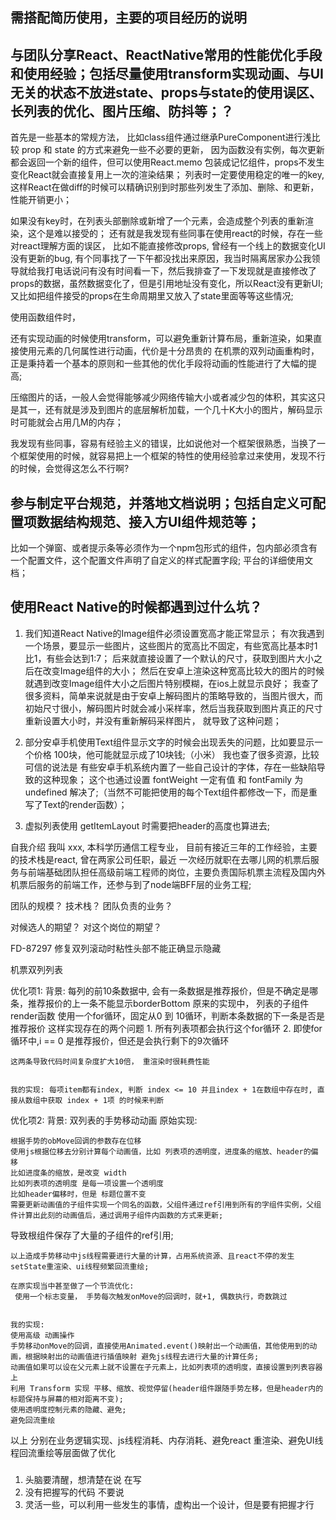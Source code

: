 ## 需搭配简历使用，主要的项目经历的说明

## 与团队分享React、ReactNative常用的性能优化手段和使用经验；包括尽量使用transform实现动画、与UI无关的状态不放进state、props与state的使用误区、长列表的优化、图片压缩、防抖等；？

首先是一些基本的常规方法，
比如class组件通过继承PureComponent进行浅比较 prop 和 state 的方式来避免一些不必要的更新，
因为函数没有实例，每次更新都会返回一个新的组件，但可以使用React.memo 包装成记忆组件，props不发生变化React就会直接复用上一次的渲染结果；
列表时一定要使用稳定的唯一的key,这样React在做diff的时候可以精确识别到时那些列发生了添加、删除、和更新，性能开销更小；



如果没有key时，在列表头部删除或新增了一个元素，会造成整个列表的重新渲染，这个是难以接受的；
还有就是我发现有些同事在使用react的时候，存在一些对react理解方面的误区，
比如不能直接修改props, 曾经有一个线上的数据变化UI没有更新的bug, 有个同事找了一下午都没找出来原因，我当时隔离居家办公我领导就给我打电话说问有没有时间看一下，然后我排查了一下发现就是直接修改了props的数据，虽然数据变化了，但是引用地址没有变化，所以React没有更新UI;
又比如把组件接受的props在生命周期里又放入了state里面等等这些情况;

使用函数组件时，

还有实现动画的时候使用transform，可以避免重新计算布局，重新渲染，如果直接使用元素的几何属性进行动画，代价是十分昂贵的
在机票的双列动画重构时，正是秉持着一个基本的原则和一些其他的优化手段将动画的性能进行了大幅的提高;

压缩图片的话，一般人会觉得能够减少网络传输大小或者减少包的体积，其实这只是其一，还有就是涉及到图片的底层解析加载，一个几十K大小的图片，解码显示时可能就会占用几M的内存；


我发现有些同事，容易有经验主义的错误，比如说他对一个框架很熟悉，当换了一个框架使用的时候，就容易把上一个框架的特性的使用经验拿过来使用，发现不行的时候，会觉得这怎么不行啊?


##	参与制定平台规范，并落地文档说明；包括自定义可配置项数据结构规范、接入方UI组件规范等；
比如一个弹窗、或者提示条等必须作为一个npm包形式的组件，包内部必须含有一个配置文件，这个配置文件声明了自定义的样式配置字段;
平台的详细使用文档；
<!-- 资源位配置 样式配置  整体配置 条件配置 -->
<!-- 前端显示层如何根据配置文件的数据去渲染出一个 -->
<!-- 这个组件打包成功后，就会自动的被配置平台拉取并读取这个配置文件， -->



## 使用React Native的时候都遇到过什么坑？
1. 我们知道React Native的Image组件必须设置宽高才能正常显示；
有次我遇到一个场景，要显示一些图片，这些图片的宽高比不固定，有些宽高比基本时1比1，有些会达到1:7；
后来就直接设置了一个默认的尺寸，获取到图片大小之后在改变Image组件的大小；
然后在安卓上渲染这种宽高比较大的图片的时候就遇到改变Image组件大小之后图片特别模糊，在ios上就显示良好；
我查了很多资料，简单来说就是由于安卓上解码图片的策略导致的，当图片很大，而初始尺寸很小，解码图片时就会减小采样率，然后当我获取到图片真正的尺寸重新设置大小时，并没有重新解码采样图片，
就导致了这种问题；
2. 部分安卓手机使用Text组件显示文字的时候会出现丢失的问题，比如要显示一个价格 100块，他可能就显示成了10块钱;（小米）
我也查了很多资源，比较可信的说法是 有些安卓手机系统内置了一些自己设计的字体，存在一些缺陷导致的这种现象；
这个也通过设置 fontWeight 一定有值 和 fontFamily 为undefined 解决了;（当然不可能把使用的每个Text组件都修改一下，而是重写了Text的render函数）；

3. 虚拟列表使用 getItemLayout 时需要把header的高度也算进去;




自我介绍
我叫 xxx, 本科学历通信工程专业， 目前有接近三年的工作经验，主要的技术栈是react, 曾在两家公司任职，最近 一次经历就职在去哪儿网的机票后服务与前端基础团队担任高级前端工程师的岗位，主要负责国际机票主流程及国内外机票后服务的前端工作，还参与到了node端BFF层的业务工程;


<!-- 因为现在机票业务需求不多，又和酒店 node 同学是一个团队，所以也会做一些 node 端(BFF)的国内酒店主流程业务需求，也算是拓展了一下技术栈，简历中的可视化配置系统 就是我深度参与的一个 Node 项目; -->



团队的规模？
技术栈？
团队负责的业务？

对候选人的期望？
对这个岗位的期望？




FD-87297 修复双列滚动时粘性头部不能正确显示隐藏




机票双列列表

优化项1:
    背景: 每列的前10条数据中, 会有一条数据是推荐报价，但是不确定是哪条，推荐报价的上一条不能显示borderBottom
    原来的实现中， 列表的子组件render函数 使用一个for循环，固定从0 到 10循环，判断本条数据的下一条是否是推荐报价
    这样实现存在的两个问题
    1. 所有列表项都会执行这个for循环
    2. 即使for循环中,i == 0 是推荐报价，但还是会执行剩下的9次循环

    这两条导致代码时间复杂度扩大10倍， 重渲染时很耗费性能


    我的实现: 每项item都有index, 判断 index <= 10 并且index + 1在数组中存在时, 直接从数组中获取 index + 1项 的时候来判断

优化项2:
  背景: 双列表的手势移动动画
  原始实现:

    根据手势的obMove回调的参数存在位移
    使用js根据位移去分别计算每个动画值，比如 列表项的透明度，进度条的缩放、header的偏移
    比如进度条的缩放，是改变 width
    比如列表项的透明度 是每一项设置一个透明度
    比如header偏移时，但是 标题位置不变
    需要更新动画值的子组件实现一个同名的函数，父组件通过ref引用到所有的字组件实例，父组件计算出此刻的动画值后，通过调用子组件内函数的方式来更新;
导致根组件保存了大量的子组件的ref引用;

    以上造成手势移动中js线程需要进行大量的计算，占用系统资源、且react不停的发生setState重渲染、ui线程频繁回流重绘;

    在原实现当中甚至做了一个节流优化:
     使用一个标志变量， 手势每次触发onMove的回调时，就+1, 偶数执行，奇数跳过


    我的实现:
    使用高级 动画操作
    手势移动onMove的回调，直接使用Animated.event()映射出一个动画值，其他使用到的动画，根据映射出的动画值进行插值映射 避免js线程去进行大量的计算任务;
    动画值如果可以设在父元素上就不设置在子元素上，比如列表项的透明度，直接设置到列表容器上
    利用 Transform 实现 平移、缩放、视觉停留(header组件跟随手势左移，但是header内的标题保持与屏幕的相对距离不变);
    使用透明度控制元素的隐藏、避免;
    避免回流重绘


以上 分别在业务逻辑实现、js线程消耗、内存消耗、避免react 重渲染、避免UI线程回流重绘等层面做了优化




###
1. 头脑要清醒，想清楚在说 在写
2. 没有把握写的代码 不要说
3. 灵活一些，可以利用一些发生的事情，虚构出一个设计，但是要有把握才行
